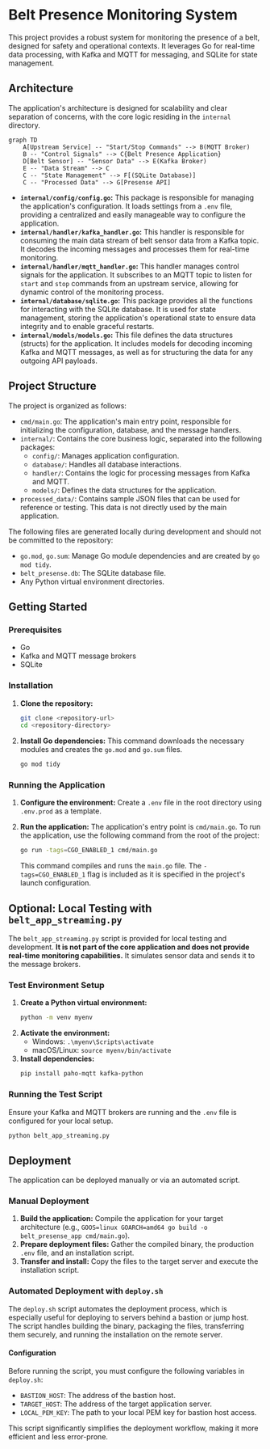 # Belt Presence Monitoring System

This project provides a robust system for monitoring the presence of a belt, designed for safety and operational contexts. It leverages Go for real-time data processing, with Kafka and MQTT for messaging, and SQLite for state management.

## Architecture

The application's architecture is designed for scalability and clear separation of concerns, with the core logic residing in the `internal` directory.

```mermaid
graph TD
    A[Upstream Service] -- "Start/Stop Commands" --> B(MQTT Broker)
    B -- "Control Signals" --> C{Belt Presence Application}
    D[Belt Sensor] -- "Sensor Data" --> E(Kafka Broker)
    E -- "Data Stream" --> C
    C -- "State Management" --> F[(SQLite Database)]
    C -- "Processed Data" --> G[Presense API]
```

*   **`internal/config/config.go`:** This package is responsible for managing the application's configuration. It loads settings from a `.env` file, providing a centralized and easily manageable way to configure the application.
*   **`internal/handler/kafka_handler.go`:** This handler is responsible for consuming the main data stream of belt sensor data from a Kafka topic. It decodes the incoming messages and processes them for real-time monitoring.
*   **`internal/handler/mqtt_handler.go`:** This handler manages control signals for the application. It subscribes to an MQTT topic to listen for `start` and `stop` commands from an upstream service, allowing for dynamic control of the monitoring process.
*   **`internal/database/sqlite.go`:** This package provides all the functions for interacting with the SQLite database. It is used for state management, storing the application's operational state to ensure data integrity and to enable graceful restarts.
*   **`internal/models/models.go`:** This file defines the data structures (structs) for the application. It includes models for decoding incoming Kafka and MQTT messages, as well as for structuring the data for any outgoing API payloads.

## Project Structure

The project is organized as follows:

*   `cmd/main.go`: The application's main entry point, responsible for initializing the configuration, database, and the message handlers.
*   `internal/`: Contains the core business logic, separated into the following packages:
    *   `config/`: Manages application configuration.
    *   `database/`: Handles all database interactions.
    *   `handler/`: Contains the logic for processing messages from Kafka and MQTT.
    *   `models/`: Defines the data structures for the application.
*   `processed_data/`: Contains sample JSON files that can be used for reference or testing. This data is not directly used by the main application.

The following files are generated locally during development and should not be committed to the repository:

*   `go.mod`, `go.sum`: Manage Go module dependencies and are created by `go mod tidy`.
*   `belt_presense.db`: The SQLite database file.
*   Any Python virtual environment directories.

## Getting Started

### Prerequisites

*   Go
*   Kafka and MQTT message brokers
*   SQLite

### Installation

1.  **Clone the repository:**
    ```bash
    git clone <repository-url>
    cd <repository-directory>
    ```
2.  **Install Go dependencies:** This command downloads the necessary modules and creates the `go.mod` and `go.sum` files.
    ```bash
    go mod tidy
    ```

### Running the Application

1.  **Configure the environment:** Create a `.env` file in the root directory using `.env.prod` as a template.

2.  **Run the application:** The application's entry point is `cmd/main.go`. To run the application, use the following command from the root of the project:
    ```bash
    go run -tags=CGO_ENABLED_1 cmd/main.go
    ```
    This command compiles and runs the `main.go` file. The `-tags=CGO_ENABLED_1` flag is included as it is specified in the project's launch configuration.

## Optional: Local Testing with `belt_app_streaming.py`

The `belt_app_streaming.py` script is provided for local testing and development. **It is not part of the core application and does not provide real-time monitoring capabilities.** It simulates sensor data and sends it to the message brokers.

### Test Environment Setup

1.  **Create a Python virtual environment:**
    ```bash
    python -m venv myenv
    ```
2.  **Activate the environment:**
    *   Windows: `.\myenv\Scripts\activate`
    *   macOS/Linux: `source myenv/bin/activate`
3.  **Install dependencies:**
    ```bash
    pip install paho-mqtt kafka-python
    ```

### Running the Test Script

Ensure your Kafka and MQTT brokers are running and the `.env` file is configured for your local setup.

```bash
python belt_app_streaming.py
```

## Deployment

The application can be deployed manually or via an automated script.

### Manual Deployment

1.  **Build the application:** Compile the application for your target architecture (e.g., `GOOS=linux GOARCH=amd64 go build -o belt_presense_app cmd/main.go`).
2.  **Prepare deployment files:** Gather the compiled binary, the production `.env` file, and an installation script.
3.  **Transfer and install:** Copy the files to the target server and execute the installation script.

### Automated Deployment with `deploy.sh`

The `deploy.sh` script automates the deployment process, which is especially useful for deploying to servers behind a bastion or jump host. The script handles building the binary, packaging the files, transferring them securely, and running the installation on the remote server.

#### Configuration

Before running the script, you must configure the following variables in `deploy.sh`:

*   `BASTION_HOST`: The address of the bastion host.
*   `TARGET_HOST`: The address of the target application server.
*   `LOCAL_PEM_KEY`: The path to your local PEM key for bastion host access.

This script significantly simplifies the deployment workflow, making it more efficient and less error-prone.